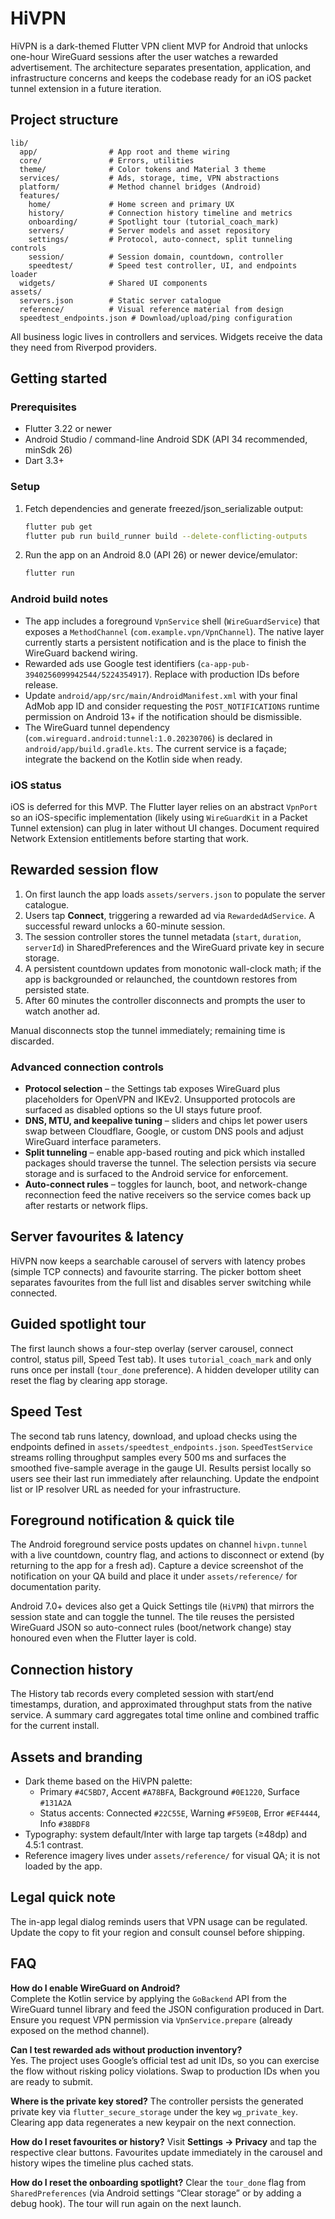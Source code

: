 # HiVPN

HiVPN is a dark-themed Flutter VPN client MVP for Android that unlocks one-hour WireGuard sessions after the user watches a rewarded advertisement. The architecture separates presentation, application, and infrastructure concerns and keeps the codebase ready for an iOS packet tunnel extension in a future iteration.

## Project structure

```
lib/
  app/                # App root and theme wiring
  core/               # Errors, utilities
  theme/              # Color tokens and Material 3 theme
  services/           # Ads, storage, time, VPN abstractions
  platform/           # Method channel bridges (Android)
  features/
    home/             # Home screen and primary UX
    history/          # Connection history timeline and metrics
    onboarding/       # Spotlight tour (tutorial_coach_mark)
    servers/          # Server models and asset repository
    settings/         # Protocol, auto-connect, split tunneling controls
    session/          # Session domain, countdown, controller
    speedtest/        # Speed test controller, UI, and endpoints loader
  widgets/            # Shared UI components
assets/
  servers.json        # Static server catalogue
  reference/          # Visual reference material from design
  speedtest_endpoints.json # Download/upload/ping configuration
```

All business logic lives in controllers and services. Widgets receive the data they need from Riverpod providers.

## Getting started

### Prerequisites

* Flutter 3.22 or newer
* Android Studio / command-line Android SDK (API 34 recommended, minSdk 26)
* Dart 3.3+

### Setup

1. Fetch dependencies and generate freezed/json_serializable output:

   ```bash
   flutter pub get
   flutter pub run build_runner build --delete-conflicting-outputs
   ```

2. Run the app on an Android 8.0 (API 26) or newer device/emulator:

   ```bash
   flutter run
   ```

### Android build notes

* The app includes a foreground `VpnService` shell (`WireGuardService`) that exposes a `MethodChannel` (`com.example.vpn/VpnChannel`). The native layer currently starts a persistent notification and is the place to finish the WireGuard backend wiring.
* Rewarded ads use Google test identifiers (`ca-app-pub-3940256099942544/5224354917`). Replace with production IDs before release.
* Update `android/app/src/main/AndroidManifest.xml` with your final AdMob app ID and consider requesting the `POST_NOTIFICATIONS` runtime permission on Android 13+ if the notification should be dismissible.
* The WireGuard tunnel dependency (`com.wireguard.android:tunnel:1.0.20230706`) is declared in `android/app/build.gradle.kts`. The current service is a façade; integrate the backend on the Kotlin side when ready.

### iOS status

iOS is deferred for this MVP. The Flutter layer relies on an abstract `VpnPort` so an iOS-specific implementation (likely using `WireGuardKit` in a Packet Tunnel extension) can plug in later without UI changes. Document required Network Extension entitlements before starting that work.

## Rewarded session flow

1. On first launch the app loads `assets/servers.json` to populate the server catalogue.
2. Users tap **Connect**, triggering a rewarded ad via `RewardedAdService`. A successful reward unlocks a 60-minute session.
3. The session controller stores the tunnel metadata (`start`, `duration`, `serverId`) in SharedPreferences and the WireGuard private key in secure storage.
4. A persistent countdown updates from monotonic wall-clock math; if the app is backgrounded or relaunched, the countdown restores from persisted state.
5. After 60 minutes the controller disconnects and prompts the user to watch another ad.

Manual disconnects stop the tunnel immediately; remaining time is discarded.

### Advanced connection controls

* **Protocol selection** – the Settings tab exposes WireGuard plus placeholders for OpenVPN and IKEv2. Unsupported protocols are surfaced as disabled options so the UI stays future proof.
* **DNS, MTU, and keepalive tuning** – sliders and chips let power users swap between Cloudflare, Google, or custom DNS pools and adjust WireGuard interface parameters.
* **Split tunneling** – enable app-based routing and pick which installed packages should traverse the tunnel. The selection persists via secure storage and is surfaced to the Android service for enforcement.
* **Auto-connect rules** – toggles for launch, boot, and network-change reconnection feed the native receivers so the service comes back up after restarts or network flips.

## Server favourites & latency

HiVPN now keeps a searchable carousel of servers with latency probes (simple TCP connects) and favourite starring. The picker bottom sheet separates favourites from the full list and disables server switching while connected.

## Guided spotlight tour

The first launch shows a four-step overlay (server carousel, connect control, status pill, Speed Test tab). It uses `tutorial_coach_mark` and only runs once per install (`tour_done` preference). A hidden developer utility can reset the flag by clearing app storage.

## Speed Test

The second tab runs latency, download, and upload checks using the endpoints defined in `assets/speedtest_endpoints.json`. `SpeedTestService` streams rolling throughput samples every 500 ms and surfaces the smoothed five-sample average in the gauge UI. Results persist locally so users see their last run immediately after relaunching. Update the endpoint list or IP resolver URL as needed for your infrastructure.

## Foreground notification & quick tile

The Android foreground service posts updates on channel `hivpn.tunnel` with a live countdown, country flag, and actions to disconnect or extend (by returning to the app for a fresh ad). Capture a device screenshot of the notification on your QA build and place it under `assets/reference/` for documentation parity.

Android 7.0+ devices also get a Quick Settings tile (`HiVPN`) that mirrors the session state and can toggle the tunnel. The tile reuses the persisted WireGuard JSON so auto-connect rules (boot/network change) stay honoured even when the Flutter layer is cold.

## Connection history

The History tab records every completed session with start/end timestamps, duration, and approximated throughput stats from the native service. A summary card aggregates total time online and combined traffic for the current install.

## Assets and branding

* Dark theme based on the HiVPN palette:
  * Primary `#4C5BD7`, Accent `#A78BFA`, Background `#0E1220`, Surface `#131A2A`
  * Status accents: Connected `#22C55E`, Warning `#F59E0B`, Error `#EF4444`, Info `#38BDF8`
* Typography: system default/Inter with large tap targets (≥48dp) and 4.5:1 contrast.
* Reference imagery lives under `assets/reference/` for visual QA; it is not loaded by the app.

## Legal quick note

The in-app legal dialog reminds users that VPN usage can be regulated. Update the copy to fit your region and consult counsel before shipping.

## FAQ

**How do I enable WireGuard on Android?**  
Complete the Kotlin service by applying the `GoBackend` API from the WireGuard tunnel library and feed the JSON configuration produced in Dart. Ensure you request VPN permission via `VpnService.prepare` (already exposed on the method channel).

**Can I test rewarded ads without production inventory?**  
Yes. The project uses Google’s official test ad unit IDs, so you can exercise the flow without risking policy violations. Swap to production IDs when you are ready to submit.

**Where is the private key stored?**
The controller persists the generated private key via `flutter_secure_storage` under the key `wg_private_key`. Clearing app data regenerates a new keypair on the next connection.

**How do I reset favourites or history?**
Visit **Settings → Privacy** and tap the respective clear buttons. Favourites update immediately in the carousel and history wipes the timeline plus cached stats.

**How do I reset the onboarding spotlight?**
Clear the `tour_done` flag from `SharedPreferences` (via Android settings “Clear storage” or by adding a debug hook). The tour will run again on the next launch.

